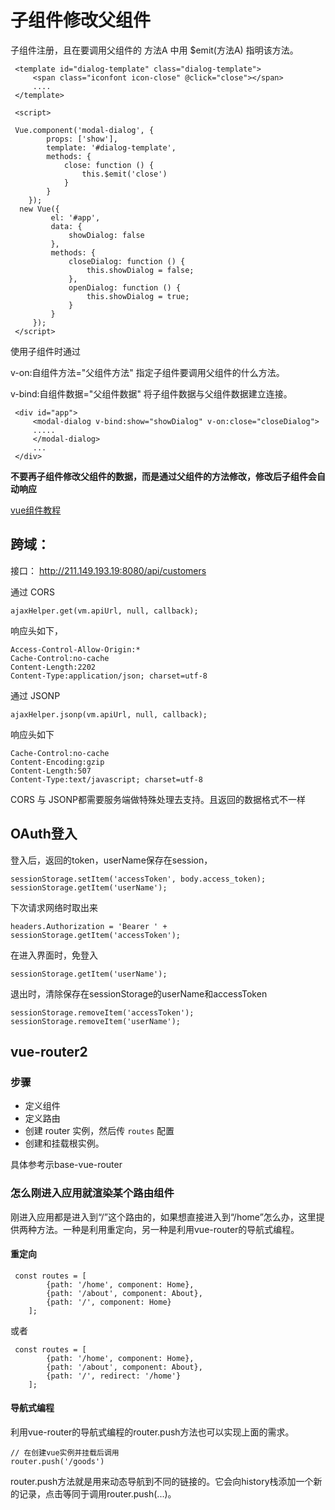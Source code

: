 # 子组件修改父组件

子组件注册，且在要调用父组件的 方法A 中用 $emit(方法A) 指明该方法。
```
 <template id="dialog-template" class="dialog-template">
     <span class="iconfont icon-close" @click="close"></span>
     ....
 </template>

 <script>

 Vue.component('modal-dialog', {
        props: ['show'],
        template: '#dialog-template',
        methods: {
            close: function () {
                this.$emit('close')
            }
        }
    });
  new Vue({
         el: '#app',
         data: {
             showDialog: false
         },
         methods: {
             closeDialog: function () {
                 this.showDialog = false;
             },
             openDialog: function () {
                 this.showDialog = true;
             }
         }
     });
 </script>
```
使用子组件时通过

v-on:自组件方法="父组件方法"     指定子组件要调用父组件的什么方法。

v-bind:自组件数据="父组件数据"   将子组件数据与父组件数据建立连接。
```
 <div id="app">
     <modal-dialog v-bind:show="showDialog" v-on:close="closeDialog">
     .....
     </modal-dialog>
     ...
 </div>
```
**不要再子组件修改父组件的数据，而是通过父组件的方法修改，修改后子组件会自动响应**

[vue组件教程](http://www.cnblogs.com/keepfool/p/5637834.html)

## 跨域：
接口： http://211.149.193.19:8080/api/customers

通过 CORS
```
ajaxHelper.get(vm.apiUrl, null, callback);
```
响应头如下，
```
Access-Control-Allow-Origin:*
Cache-Control:no-cache
Content-Length:2202
Content-Type:application/json; charset=utf-8
```
通过 JSONP
```
ajaxHelper.jsonp(vm.apiUrl, null, callback);
```
响应头如下
```
Cache-Control:no-cache
Content-Encoding:gzip
Content-Length:507
Content-Type:text/javascript; charset=utf-8
```
CORS 与 JSONP都需要服务端做特殊处理去支持。且返回的数据格式不一样

## OAuth登入

登入后，返回的token，userName保存在session，
```
sessionStorage.setItem('accessToken', body.access_token);
sessionStorage.getItem('userName');
```
下次请求网络时取出来
```
headers.Authorization = 'Bearer ' + sessionStorage.getItem('accessToken');
```
在进入界面时，免登入
```
sessionStorage.getItem('userName');
```
退出时，清除保存在sessionStorage的userName和accessToken
```
sessionStorage.removeItem('accessToken');
sessionStorage.removeItem('userName');
```

## vue-router2
### 步骤
- 定义组件
- 定义路由
- 创建 router 实例，然后传 `routes` 配置
- 创建和挂载根实例。

具体参考示base-vue-router

### 怎么刚进入应用就渲染某个路由组件
刚进入应用都是进入到“/”这个路由的，如果想直接进入到“/home”怎么办，这里提供两种方法。一种是利用重定向，另一种是利用vue-router的导航式编程。
#### 重定向
```
 const routes = [
        {path: '/home', component: Home},
        {path: '/about', component: About},
        {path: '/', component: Home}
    ];
```
或者
```
 const routes = [
        {path: '/home', component: Home},
        {path: '/about', component: About},
        {path: '/', redirect: '/home'}
    ];
```
#### 导航式编程
利用vue-router的导航式编程的router.push方法也可以实现上面的需求。
```
// 在创建vue实例并挂载后调用
router.push('/goods')
```
router.push方法就是用来动态导航到不同的链接的。它会向history栈添加一个新的记录，点击<router-link :to="...">等同于调用router.push(...)。


